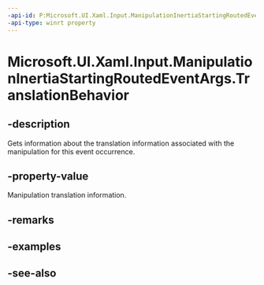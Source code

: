 ```yaml
---
-api-id: P:Microsoft.UI.Xaml.Input.ManipulationInertiaStartingRoutedEventArgs.TranslationBehavior
-api-type: winrt property
---
```


<!-- Property syntax
public Microsoft.UI.Xaml.Input.InertiaTranslationBehavior TranslationBehavior { get;  set; }
-->

# Microsoft.UI.Xaml.Input.ManipulationInertiaStartingRoutedEventArgs.TranslationBehavior

## -description
Gets information about the translation information associated with the manipulation for this event occurrence.

## -property-value
Manipulation translation information.

## -remarks

## -examples

## -see-also
